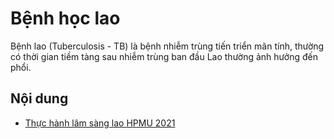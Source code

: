 # Bệnh học lao

Bệnh lao (Tuberculosis - TB) là bệnh nhiễm trùng tiến triển mãn tính, thường có thời gian tiềm tàng sau nhiễm trùng ban đầu Lao thường ảnh hưởng đến phổi.

## Nội dung

- [Thực hành lâm sàng lao HPMU 2021](Thuc-hanh-lam-sang-lao_HPMU.md)
